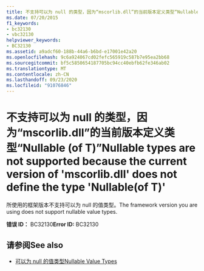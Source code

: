 ```yaml
---
title: 不支持可以为 null 的类型，因为“mscorlib.dll”的当前版本定义类型“Nullable (of T)”
ms.date: 07/20/2015
f1_keywords:
- bc32130
- vbc32130
helpviewer_keywords:
- BC32130
ms.assetid: a9adcf60-188b-44a6-b6bd-e17001e42a20
ms.openlocfilehash: 9c6a924067cd02fefc565919c587b7e95ea2bb68
ms.sourcegitcommit: bf5c5850654187705bc94cc40ebfb62fe346ab02
ms.translationtype: MT
ms.contentlocale: zh-CN
ms.lasthandoff: 09/23/2020
ms.locfileid: "91076846"
---
```

# <a name="nullable-types-are-not-supported-because-the-current-version-of-mscorlibdll-does-not-define-the-type-nullableof-t"></a><span data-ttu-id="380a0-102">不支持可以为 null 的类型，因为“mscorlib.dll”的当前版本定义类型“Nullable (of T)”</span><span class="sxs-lookup"><span data-stu-id="380a0-102">Nullable types are not supported because the current version of 'mscorlib.dll' does not define the type 'Nullable(of T)'</span></span>

<span data-ttu-id="380a0-103">所使用的框架版本不支持可以为 null 的值类型。</span><span class="sxs-lookup"><span data-stu-id="380a0-103">The framework version you are using does not support nullable value types.</span></span>  
  
 <span data-ttu-id="380a0-104">**错误 ID：** BC32130</span><span class="sxs-lookup"><span data-stu-id="380a0-104">**Error ID:** BC32130</span></span>  
  
## <a name="see-also"></a><span data-ttu-id="380a0-105">请参阅</span><span class="sxs-lookup"><span data-stu-id="380a0-105">See also</span></span>

- [<span data-ttu-id="380a0-106">可以为 null 的值类型</span><span class="sxs-lookup"><span data-stu-id="380a0-106">Nullable Value Types</span></span>](../programming-guide/language-features/data-types/nullable-value-types.md)
